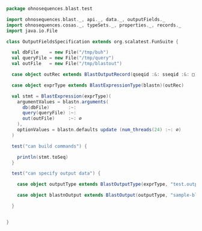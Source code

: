 
```scala
package ohnosequences.blast.test

import ohnosequences.blast._, api._, data._, outputFields._
import ohnosequences.cosas._, typeSets._, properties._, records._
import java.io.File

class OutputFieldsSpecification extends org.scalatest.FunSuite {

  val dbFile    = new File("/tmp/buh")
  val queryFile = new File("/tmp/query")
  val outFile   = new File("/tmp/blastout")

  case object outRec extends BlastOutputRecord(qseqid :&: sseqid :&: □)

  case object exprType extends BlastExpressionType(blastn)(outRec)

  val stmt = BlastExpression(exprType)(
    argumentValues = blastn.arguments(
      db(dbFile)       :~:
      query(queryFile) :~:
      out(outFile)     :~: ∅
    ),
    optionValues = blastn.defaults update (num_threads(24) :~: ∅)
  )

  test("can build commands") {

    println(stmt.toSeq)
  }

  test("can specify output data") {

    case object outputType extends BlastOutputType(exprType, "test.output")

    case object blastnOutput extends BlastOutput(outputType, "sample-blastn-output")

  }


}

```




[main/scala/api.scala]: ../../main/scala/api.scala.md
[main/scala/data.scala]: ../../main/scala/data.scala.md
[test/scala/CommandGeneration.scala]: CommandGeneration.scala.md
[test/scala/OutputFieldsSpecification.scala]: OutputFieldsSpecification.scala.md
[test/scala/OutputParsing.scala]: OutputParsing.scala.md